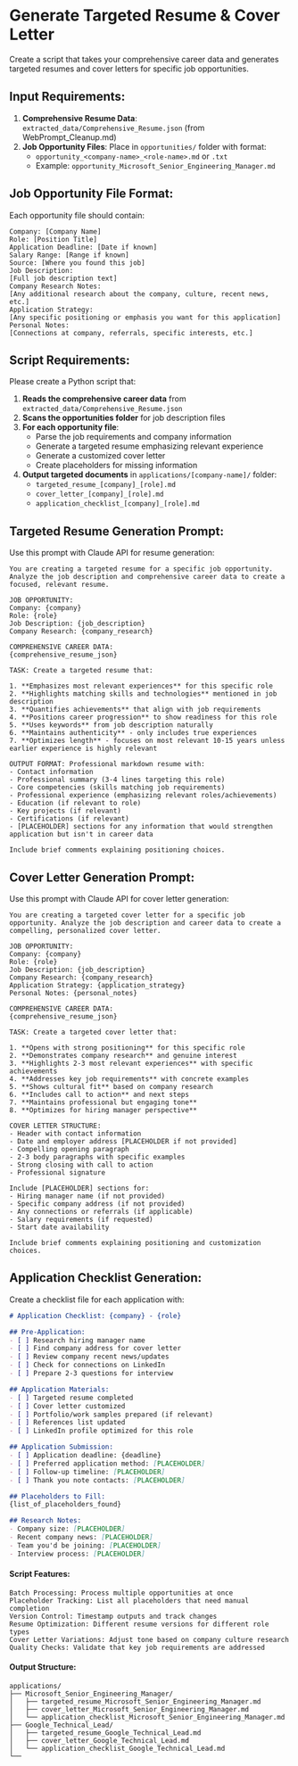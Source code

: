 # Generate Targeted Resume & Cover Letter

Create a script that takes your comprehensive career data and generates targeted resumes and cover letters for specific job opportunities.

## Input Requirements:

1. **Comprehensive Resume Data**: `extracted_data/Comprehensive_Resume.json` (from WebPrompt_Cleanup.md)
2. **Job Opportunity Files**: Place in `opportunities/` folder with format:
   - `opportunity_<company-name>_<role-name>.md` or `.txt`
   - Example: `opportunity_Microsoft_Senior_Engineering_Manager.md`

## Job Opportunity File Format:
Each opportunity file should contain:

```
Company: [Company Name]
Role: [Position Title]
Application Deadline: [Date if known]
Salary Range: [Range if known]
Source: [Where you found this job]
Job Description:
[Full job description text]
Company Research Notes:
[Any additional research about the company, culture, recent news, etc.]
Application Strategy:
[Any specific positioning or emphasis you want for this application]
Personal Notes:
[Connections at company, referrals, specific interests, etc.]
```

## Script Requirements:

Please create a Python script that:

1. **Reads the comprehensive career data** from `extracted_data/Comprehensive_Resume.json`
2. **Scans the opportunities folder** for job description files
3. **For each opportunity file**:
   - Parse the job requirements and company information
   - Generate a targeted resume emphasizing relevant experience
   - Generate a customized cover letter
   - Create placeholders for missing information
4. **Output targeted documents** in `applications/[company-name]/` folder:
   - `targeted_resume_[company]_[role].md`
   - `cover_letter_[company]_[role].md`
   - `application_checklist_[company]_[role].md`

## Targeted Resume Generation Prompt:

Use this prompt with Claude API for resume generation:
```
You are creating a targeted resume for a specific job opportunity. Analyze the job description and comprehensive career data to create a focused, relevant resume.

JOB OPPORTUNITY:
Company: {company}
Role: {role}
Job Description: {job_description}
Company Research: {company_research}

COMPREHENSIVE CAREER DATA:
{comprehensive_resume_json}

TASK: Create a targeted resume that:

1. **Emphasizes most relevant experiences** for this specific role
2. **Highlights matching skills and technologies** mentioned in job description
3. **Quantifies achievements** that align with job requirements
4. **Positions career progression** to show readiness for this role
5. **Uses keywords** from job description naturally
6. **Maintains authenticity** - only includes true experiences
7. **Optimizes length** - focuses on most relevant 10-15 years unless earlier experience is highly relevant

OUTPUT FORMAT: Professional markdown resume with:
- Contact information
- Professional summary (3-4 lines targeting this role)
- Core competencies (skills matching job requirements)
- Professional experience (emphasizing relevant roles/achievements)
- Education (if relevant to role)
- Key projects (if relevant)
- Certifications (if relevant)
- [PLACEHOLDER] sections for any information that would strengthen application but isn't in career data

Include brief comments explaining positioning choices.
```

## Cover Letter Generation Prompt:

Use this prompt with Claude API for cover letter generation:

```
You are creating a targeted cover letter for a specific job opportunity. Analyze the job description and career data to create a compelling, personalized cover letter.

JOB OPPORTUNITY:
Company: {company}
Role: {role}
Job Description: {job_description}
Company Research: {company_research}
Application Strategy: {application_strategy}
Personal Notes: {personal_notes}

COMPREHENSIVE CAREER DATA:
{comprehensive_resume_json}

TASK: Create a targeted cover letter that:

1. **Opens with strong positioning** for this specific role
2. **Demonstrates company research** and genuine interest
3. **Highlights 2-3 most relevant experiences** with specific achievements
4. **Addresses key job requirements** with concrete examples
5. **Shows cultural fit** based on company research
6. **Includes call to action** and next steps
7. **Maintains professional but engaging tone**
8. **Optimizes for hiring manager perspective**

COVER LETTER STRUCTURE:
- Header with contact information
- Date and employer address [PLACEHOLDER if not provided]
- Compelling opening paragraph
- 2-3 body paragraphs with specific examples
- Strong closing with call to action
- Professional signature

Include [PLACEHOLDER] sections for:
- Hiring manager name (if not provided)
- Specific company address (if not provided)
- Any connections or referrals (if applicable)
- Salary requirements (if requested)
- Start date availability

Include brief comments explaining positioning and customization choices.
```

## Application Checklist Generation:

Create a checklist file for each application with:

```markdown
# Application Checklist: {company} - {role}

## Pre-Application:
- [ ] Research hiring manager name
- [ ] Find company address for cover letter
- [ ] Review company recent news/updates
- [ ] Check for connections on LinkedIn
- [ ] Prepare 2-3 questions for interview

## Application Materials:
- [ ] Targeted resume completed
- [ ] Cover letter customized
- [ ] Portfolio/work samples prepared (if relevant)
- [ ] References list updated
- [ ] LinkedIn profile optimized for this role

## Application Submission:
- [ ] Application deadline: {deadline}
- [ ] Preferred application method: [PLACEHOLDER]
- [ ] Follow-up timeline: [PLACEHOLDER]
- [ ] Thank you note contacts: [PLACEHOLDER]

## Placeholders to Fill:
{list_of_placeholders_found}

## Research Notes:
- Company size: [PLACEHOLDER]
- Recent company news: [PLACEHOLDER]
- Team you'd be joining: [PLACEHOLDER]
- Interview process: [PLACEHOLDER]
```

#### Script Features:
```
Batch Processing: Process multiple opportunities at once
Placeholder Tracking: List all placeholders that need manual completion
Version Control: Timestamp outputs and track changes
Resume Optimization: Different resume versions for different role types
Cover Letter Variations: Adjust tone based on company culture research
Quality Checks: Validate that key job requirements are addressed
```

#### Output Structure:
```
applications/
├── Microsoft_Senior_Engineering_Manager/
│   ├── targeted_resume_Microsoft_Senior_Engineering_Manager.md
│   ├── cover_letter_Microsoft_Senior_Engineering_Manager.md
│   └── application_checklist_Microsoft_Senior_Engineering_Manager.md
├── Google_Technical_Lead/
│   ├── targeted_resume_Google_Technical_Lead.md
│   ├── cover_letter_Google_Technical_Lead.md
│   └── application_checklist_Google_Technical_Lead.md
└── 
```



